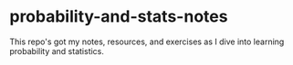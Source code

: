 # probability-and-stats-notes
This repo's got my notes, resources, and exercises as I dive into learning probability and statistics.
